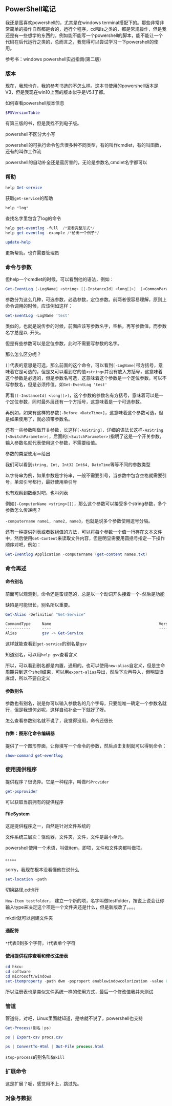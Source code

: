 ## PowerShell笔记

我还是蛮喜欢powershell的，尤其是在windows terminal搭配下的。那些非常非常简单的操作自然都是会的，运行个程序，cd和ls之类的，都是常规操作，但是我还是有一些想学的东西的。例如能不能写一个powershell的脚本，能不能让一个代码在后代运行之类的，总而言之，我觉得可以尝试学习一下powershell的使用。

参考书：windows powershell实战指南(第二版)



### 版本

现在，我想也许，我的参考书选的不怎么样。这本书使用的powershell版本是V3，但是我现在win10上面的版本似乎是V5.1了都。

如何查看powershell版本信息

~~~powershell
$PSVersionTable
~~~



有第三版的书，但是我找不到电子版。



powershell不区分大小写

powershell的可执行命令包含很多种不同类型，有的叫作cmdlet，有的叫函数，还有的叫作工作流

powershell的自动补全还是蛮厉害的，无论是参数名,cmdlet名字都可以

### 帮助

~~~powershell
help Get-service
~~~

获取`get-service`的帮助

~~~powershell
help *log*
~~~

查找名字里包含了log的命令

~~~powershell
help get-eventlog -full  /*查看完整形式*/
help get-eventlog -example /*给出一个例子*/
~~~

~~~powershell
update-help
~~~

更新帮助。也许需要管理员

### 命令与参数

但help一个cmdlet的时候，可以看到他的语法，例如：

~~~powershell
Get-EventLog [-LogName] <string> [[-InstanceId] <long[]>]  [<CommonParameters>]
~~~

参数分为这么几种，可选参数，必选参数，定位参数。前两者很容易理解，原则上命令调用的时候，应该例如这样：

~~~powershell
Get-EventLog -LogName 'test'
~~~

类似的，也就是说传参的时候，前面应该写参数名字，空格，再写参数值，而参数名字总是以`-`开头。

但是有些参数可以是定位参数，此时不需要写参数的名字。

那么怎么区分呢？

`[]`代表的意思是可选，那么前面的这个命令，可以看到`[-LogName]`带方括号，意味着它是可选的，但是又可以看到它的值`<string>`并没有放入方括号，这意味着这个参数是必选的，但是参数名可选，这意味着这个参数是一个定位参数，可以不写参数名，但是必须传值。如`Get-EventLog 'test'`

再看`[[-InstanceId] <long[]>]`，这个参数的参数名有方括号，意味着可以是一个定位参数，同时最外层还有一个方括号，这意味着是一个可选参数。

再例如，如果有这样的参数`[-Before <DateTime>]`，这意味着这个参数可选，但是如果使用了，就必须带参数名。

还有一些参数叫做开关参数，长这样`[-AsString]`，详细的语法长这样`-AsString [<SwitchParameter>]`，后面的`[<SwitchParameter>]`指明了这是一个开关参数，输入参数名就代表使用这个参数，不需要给值。

参数的类型使用`<>`给出

我们可以看到`string, Int, Int32 Int64, DateTime`等等不同的参数类型

以字符串为例，如果参数是字符串，一般不需要引号，当参数中包含空格就需要引号，单双引号都行，最好使用单引号

也有观察到数组对吧，也叫列表

例如`[-ComputerName <string>[]]`，那么这个参数可以接受多个string参数，多个参数怎么传递呢？

`-computername name1, name2, name3`，也就是说多个参数使用逗号分隔。



还有一种提供列表或者数组值的方法，可以将每个参数一个值一行存在文本文件中，然后使用`Get-Content`来读取文件内容，但是明显需要用圆括号指定一下操作顺序对吧，例如：

~~~powershell
Get-Eventlog Application -computername (get-content names.txt)
~~~



### 命令再述

#### 命令别名

前面可以观测到，命令还是蛮规范的，总是以一个动词开头接着一个`-`然后是功能

缺陷是可能很长，别名所以重要。

~~~powershell
Get-Alias -Definition "Get-Service"

CommandType     Name                                               Version    Source
-----------     ----                                               -------    ------
Alias           gsv -> Get-Service

~~~

这样就能查看到`get-service`的别名是`gsv`

知道别名，可以用`help gsv`查看含义



所以，可以看到别名都是内置，通用的。也可以使用`new-alias`自定义，但是生命周期只到这个shell结束，可以用`export-alias`导出，然后下次再导入，但明显很麻烦，所以不要自定义



#### 参数别名

参数也有别名，说是你可以输入参数名的几个字母，只要能唯一确定一个参数名就行，但是我想何必呢，这样自动补全一下就好了呀。

怎么查看参数别名就不说了，我觉得没用，命令还很长



#### 作弊：图形化命令编辑器

提供了一个图形界面，让你填写一个命令的参数，然后点击复制就可以得到命令：

~~~powershell
show-command get-eventlog
~~~



### 使用提供程序

提供程序？很诡异。它是一种程序，叫做`PSProvider`

~~~powershell
get-psprovider
~~~

可以获取当前拥有的提供程序



#### FileSystem

这是提供程序之一，自然是针对文件系统的

文件系统三层次：驱动器，文件夹，文件，文件是最小单元。

powershell使用一个术语，叫做item，即项，文件和文件夹都叫做项。

。。。。。

sorry，我现在根本没看懂他在说什么

~~~powershell
set-location -path
~~~

切换路径,cd也行

`New-Item testfolder`， 建立一个新的项，名字叫做testfolder，按说上说会让你输入type来决定这个项是一个文件夹还是什么，但是新版改了。。。。

mkdir就可以创建文件夹



#### 通配符

`*`代表0到多个字符，`?`代表单个字符



#### 使用提供程序查看和修改注册表

~~~powershell
cd hkcu:
cd software
cd microsoft/windows
set-itemproperty -path dwm -pspropert enablewindowcolorization -value 0
~~~

所以注册表也是类似文件系统一样的使用方式，最后一个修改值我并未测试



### 管道

管道符，对吧，Linux里面就知道，是啥就不说了，powershell也支持



~~~powershell
Get-Process(别名：ps)
~~~

~~~powershell
ps | Export-csv procs.csv
~~~

~~~powershell
ps | ConvertTo-Html | Out-File process.html
~~~



`stop-process`的别名叫做`kill`



### 扩展命令

这是扩展？呃，感觉用不上，跳过先。



### 对象与数据

